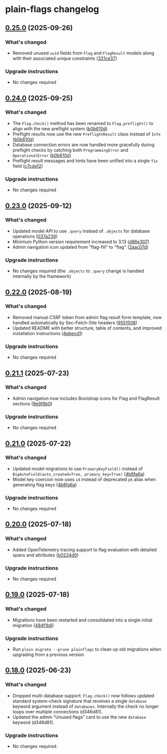 # plain-flags changelog

## [0.25.0](https://github.com/dropseed/plain/releases/plain-flags@0.25.0) (2025-09-26)

### What's changed

- Removed unused `uuid` fields from `Flag` and `FlagResult` models along with their associated unique constraints ([331ce37](https://github.com/dropseed/plain/commit/331ce37992))

### Upgrade instructions

- No changes required

## [0.24.0](https://github.com/dropseed/plain/releases/plain-flags@0.24.0) (2025-09-25)

### What's changed

- The `Flag.check()` method has been renamed to `Flag.preflight()` to align with the new preflight system ([b0b610d](https://github.com/dropseed/plain/commit/b0b610d461))
- Preflight results now use the new `PreflightResult` class instead of `Info` ([b0b610d](https://github.com/dropseed/plain/commit/b0b610d461))
- Database connection errors are now handled more gracefully during preflight checks by catching both `ProgrammingError` and `OperationalError` ([b0b610d](https://github.com/dropseed/plain/commit/b0b610d461))
- Preflight result messages and hints have been unified into a single `fix` field ([c7cde12](https://github.com/dropseed/plain/commit/c7cde12149))

### Upgrade instructions

- No changes required

## [0.23.0](https://github.com/dropseed/plain/releases/plain-flags@0.23.0) (2025-09-12)

### What's changed

- Updated model API to use `.query` instead of `.objects` for database operations ([037a239](https://github.com/dropseed/plain/commit/037a239ef4))
- Minimum Python version requirement increased to 3.13 ([d86e307](https://github.com/dropseed/plain/commit/d86e307efb))
- Admin navigation icon updated from "flag-fill" to "flag" ([2aac07d](https://github.com/dropseed/plain/commit/2aac07de4e))

### Upgrade instructions

- No changes required (the `.objects` to `.query` change is handled internally by the framework)

## [0.22.0](https://github.com/dropseed/plain/releases/plain-flags@0.22.0) (2025-08-19)

### What's changed

- Removed manual CSRF token from admin flag result form template, now handled automatically by Sec-Fetch-Site headers ([9551508](https://github.com/dropseed/plain/commit/955150800c))
- Updated README with better structure, table of contents, and improved installation instructions ([4ebecd1](https://github.com/dropseed/plain/commit/4ebecd1856))

### Upgrade instructions

- No changes required

## [0.21.1](https://github.com/dropseed/plain/releases/plain-flags@0.21.1) (2025-07-23)

### What's changed

- Admin navigation now includes Bootstrap icons for Flag and FlagResult sections ([9e9f8b0](https://github.com/dropseed/plain/commit/9e9f8b0e2c))

### Upgrade instructions

- No changes required

## [0.21.0](https://github.com/dropseed/plain/releases/plain-flags@0.21.0) (2025-07-22)

### What's changed

- Updated model migrations to use `PrimaryKeyField()` instead of `BigAutoField(auto_created=True, primary_key=True)` ([4b8fa6a](https://github.com/dropseed/plain/commit/4b8fa6a))
- Model key coercion now uses `id` instead of deprecated `pk` alias when generating flag keys ([4b8fa6a](https://github.com/dropseed/plain/commit/4b8fa6a))

### Upgrade instructions

- No changes required

## [0.20.0](https://github.com/dropseed/plain/releases/plain-flags@0.20.0) (2025-07-18)

### What's changed

- Added OpenTelemetry tracing support to flag evaluation with detailed spans and attributes ([b0224d0](https://github.com/dropseed/plain/commit/b0224d0418))

### Upgrade instructions

- No changes required

## [0.19.0](https://github.com/dropseed/plain/releases/plain-flags@0.19.0) (2025-07-18)

### What's changed

- Migrations have been restarted and consolidated into a single initial migration ([484f1b6](https://github.com/dropseed/plain/commit/484f1b6e93))

### Upgrade instructions

- Run `plain migrate --prune plainflags` to clean up old migrations when upgrading from a previous version

## [0.18.0](https://github.com/dropseed/plain/releases/plain-flags@0.18.0) (2025-06-23)

### What's changed

- Dropped multi-database support: `Flag.check()` now follows updated standard system-check signature that receives a single `database` keyword argument instead of `databases`. Internally the check no longer loops over multiple connections (d346d81).
- Updated the admin “Unused flags” card to use the new `database` keyword (d346d81).

### Upgrade instructions

- No changes required.
